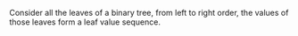 Consider all the leaves of a binary tree, from left to right order, the values of those leaves form a leaf value sequence.